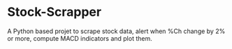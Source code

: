# Stock-Scrapper
A Python based projet to scrape stock data, alert when %Ch change by 2% or more, compute MACD indicators and plot them.
